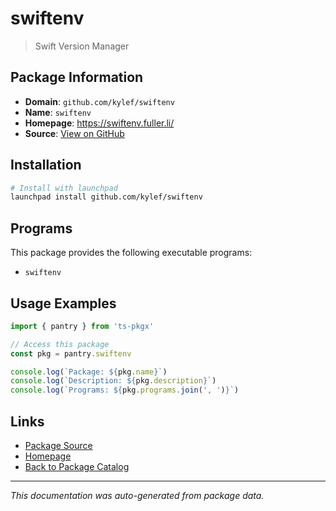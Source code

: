 # swiftenv

> Swift Version Manager

## Package Information

- **Domain**: `github.com/kylef/swiftenv`
- **Name**: `swiftenv`
- **Homepage**: https://swiftenv.fuller.li/
- **Source**: [View on GitHub](https://github.com/pkgxdev/pantry/tree/main/projects/github.com/kylef/swiftenv/package.yml)

## Installation

```bash
# Install with launchpad
launchpad install github.com/kylef/swiftenv
```

## Programs

This package provides the following executable programs:

- `swiftenv`

## Usage Examples

```typescript
import { pantry } from 'ts-pkgx'

// Access this package
const pkg = pantry.swiftenv

console.log(`Package: ${pkg.name}`)
console.log(`Description: ${pkg.description}`)
console.log(`Programs: ${pkg.programs.join(', ')}`)
```

## Links

- [Package Source](https://github.com/pkgxdev/pantry/tree/main/projects/github.com/kylef/swiftenv/package.yml)
- [Homepage](https://swiftenv.fuller.li/)
- [Back to Package Catalog](../../../package-catalog.md)

---

*This documentation was auto-generated from package data.*
